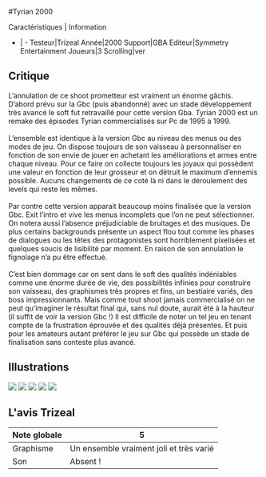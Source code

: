 #Tyrian 2000

Caractéristiques | Information
- | -
Testeur|Trizeal
Année|2000
Support|GBA
Editeur|Symmetry Entertainment
Joueurs|3
Scrolling|ver

## Critique
L’annulation de ce shoot prometteur est vraiment un énorme gâchis. D’abord prévu sur la Gbc (puis abandonné) avec un stade développement très avancé le soft fut retravaillé pour cette version Gba. Tyrian 2000 est un remake des épisodes Tyrian commercialisés sur Pc de 1995 à 1999.<br/><br/>L’ensemble est identique à la version Gbc au niveau des menus ou des modes de jeu. On dispose toujours de son vaisseau à personnaliser en fonction de son envie de jouer en achetant les améliorations et armes entre chaque niveau. Pour ce faire on collecte toujours les joyaux qui possèdent une valeur en fonction de leur grosseur et on détruit le maximum d’ennemis possible. Aucuns changements de ce coté là ni dans le déroulement des levels qui reste les mêmes.<br/><br/>Par contre cette version apparait  beaucoup moins finalisée que la version Gbc. Exit l’intro et vive les menus incomplets que l’on ne peut sélectionner. On notera aussi l’absence préjudiciable de bruitages et des musiques. De plus certains backgrounds présente un aspect flou tout comme les phases de dialogues ou les têtes des protagonistes sont horriblement pixelisées et quelques soucis de lisibilité par moment. En raison de son annulation le fignolage n’a pu être effectué.<br/><br/>C’est bien dommage car on sent dans le soft des qualités indéniables comme une énorme durée de vie, des possibilités infinies pour construire son vaisseau, des graphismes très propres et fins, un bestiaire variés, des boss impressionnants. Mais comme tout shoot jamais commercialisé on ne peut qu’imaginer le résultat final qui, sans nul doute, aurait été à la hauteur (il suffit de voir la version Gbc !) Il est difficile de noter un tel jeu en tenant compte de la frustration éprouvée et des qualités déjà présentes. Et puis pour les amateurs autant préférer le jeu sur Gbc qui possède un stade de finalisation sans conteste plus avancé.<br/>

## Illustrations
![](http://www.shmup.com/images/thumbs/img_fiche_1_1350.png)
![](http://www.shmup.com/images/thumbs/img_fiche_2_1350.png)
![](http://www.shmup.com/images/thumbs/img_fiche_3_1350.png)
![](http://www.shmup.com/images/thumbs/)
![](http://www.shmup.com/images/thumbs/)

## L'avis Trizeal
Note globale|5
-|-
Graphisme|Un ensemble vraiment joli et très varié
Son|Absent !
